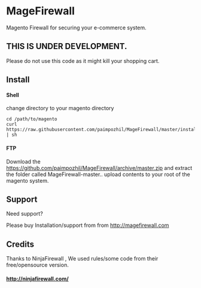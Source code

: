 MageFirewall
============

Magento Firewall for securing your e-commerce system. 


## THIS IS UNDER DEVELOPMENT.  
Please do not use this code as it might kill your shopping cart.

## Install

#### Shell

change directory to your magento directory 

```
cd /path/to/magento
curl https://raw.githubusercontent.com/paimpozhil/MageFirewall/master/install.sh | sh
```

#### FTP
Download the https://github.com/paimpozhil/MageFirewall/archive/master.zip
and extract the folder called MageFirewall-master.. upload contents to your root of the magento system.

## Support 

Need support?

Please buy Installation/support from from http://magefirewall.com


## Credits

Thanks to NinjaFirewall , We used rules/some code from their free/opensource version.

#### http://ninjafirewall.com/
